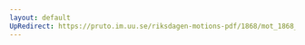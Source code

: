 ```yaml
---
layout: default
UpRedirect: https://pruto.im.uu.se/riksdagen-motions-pdf/1868/mot_1868__ak__42.pdf
---
```

